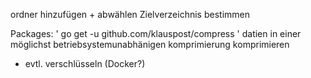 ordner hinzufügen + abwählen
Zielverzeichnis bestimmen



Packages:
'
go get -u github.com/klauspost/compress
'
datien in einer möglichst betriebsystemunabhänigen komprimierung komprimieren
+ evtl. verschlüsseln
(Docker?)
